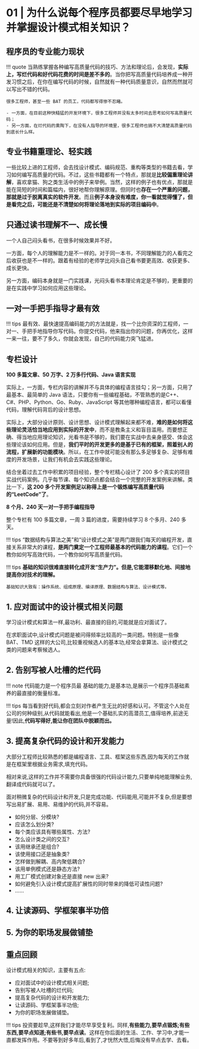 # 01 | 为什么说每个程序员都要尽早地学习并掌握设计模式相关知识？

## 程序员的专业能力现状

!!! quote
    当熟练掌握各种编写高质量代码的技巧、方法和理论后，会发现，**实际上，写烂代码和好代码花费的时间是差不多的**。当你把写高质量代码培养成一种开发习惯之后，在你在编写代码的时候，自然就有一种代码质量意识，自然而然就可以写出不错的代码。

    很多工程师，甚至一些 BAT 的员工，代码都写得惨不忍睹。
    
    - 一方面，在目前这种快糙猛的开发环境下，很多工程师并没有太多时间去思考如何写高质量代码；
    - 另一方面，在烂代码的熏陶下，在没有人指导的环境里，很多工程师也搞不大清楚高质量代码到底长什么样。

## 专业书籍重理论、轻实践
一些比较上进的工程师，会去找设计模式、编码规范、重构等类型的书籍去看，学习如何编写高质量的代码。不过，这些书籍都有一个特点，那就是**比较偏重理论讲解**，喜欢拿猫、狗之类生活中的例子来举例。当然，这样的例子也有优点，那就是能在简短的时间和篇幅内，很好地帮你理解原理。但同时也**存在一个严重的问题，那就是过于脱离真实的软件开发**。而且**例子本身没有难度，你一看就觉得懂了，但是看完之后，可能还是不清楚如何将理论落地到实际的项目编码中**。

## 只通过读书理解不一、成长慢
一个人自己闷头看书，在很多时候效果并不好。

一方面，每个人的理解能力是不一样的。对于同一本书，不同理解能力的人看完之后收获也是不一样的。跟着有经验的老师学比闷头自己看书要更高效、收获更多、成长更快。

另一方面，编码本身就是一门实践课，光闷头看书本理论肯定是不够的，更重要的是在实践中学习如何应用这些理论。

## 一对一手把手指导才最有效

!!! tips
    最有效、最快速提高编码能力的方法就是，找一个比你资深的工程师，一对一、手把手地指导你写代码。你提交代码，他来指出你的问题，你再优化，这样一来一往，要不了多久，你就会发现，自己的代码能力突飞猛进。


## 专栏设计

**100 多篇文章、50 万字、2 万多行代码、Java 语言实现**

实际上，一方面，专栏内容的讲解并不与具体的编程语言挂勾；另一方面，只用了最基本、最简单的 Java 语法，只要你有一些编程基础，不管熟悉的是C++、C#、PHP、Python、Go、Ruby、JavaScript 等其他哪种编程语言，都可以看懂代码，理解代码背后的设计思想。

实际上，大部分设计原则、设计思想、设计模式理解起来都不难，**难的是如何将这些理论灵活恰当地应用到实际的开发中**，而不是教条主义和盲目滥用。而要想正确、得当地应用理论知识，光看书是不够的，我们要在实战中去亲身感受、体会这些理论该如何应用。但是，**我们平时的开发更多的是基于已有的框架，照着别人的流程，扩展新的功能模块**。所以，在工作中就可能没有那么多足够复杂、足够有难度的开发场景，让我们有机会去实践这些理论。

结合坐着过去工作中积累的项目经验，整个专栏精心设计了 200 多个真实的项目实战代码案例。几乎每节课、每个知识点都会结合一个完整的开发案例来讲解。类比一下，**这 200 多个开发案例足以称得上是一个锻炼编写高质量代码的“LeetCode”了**。

**8 个月、240 天一对一手把手编程指导**

整个专栏有 100 多篇文章，一周 3 篇的进度，需要持续学习 8 个多月、240 多天。

!!! tips
    “数据结构与算法之美”和“设计模式之美”是两门跟我们每天的编程开发，直接关系非常大的课程，**是两门奠定一个工程师最基本的代码能力的课程**。它们一个教你如何写高效代码，一个教你如何写高质量代码。


!!! tips
    **基础的知识很难直接转化成开发“生产力”。但是,它能潜移默化地、间接地提高你对技术的理解。**

    基础知识大致有：操作系统、组成原理、编译原理、数据结构与算法、设计模式等。

## 1. 应对面试中的设计模式相关问题

学习设计模式和算法一样,最功利、最直接的目的,可能就是应对面试了。

在求职面试中,设计模式问题是被问得频率比较高的一类问题。特别是一些像 BAT、TMD 这样的大公司,比较重视候选人的基本功,经常会拿算法、设计模式之类的问题来考察候选人。

## 2. 告别写被人吐槽的烂代码

!!! note
    代码能力是一个程序员最 基础的能力,是基本功,是展示一个程序员基础素养的最直接的衡量标准。

!!! tips
    每当看到好代码,都会立刻对作者产生无比的好感和认可。不管这个人处在公司的何种级别,从代码就能看出,他是一个基础扎实的高潜员工,值得培养,前途无量!因此,**代码写得好,能让你在团队中脱颖而出。**

## 3. 提高复杂代码的设计和开发能力

大部分工程师比较熟悉的都是编程语言、工具、框架这些东西,因为每天的工作就是在框架里根据业务需求,填充代码。

相对来说,这样的工作并不需要你具备很强的代码设计能力,只要单纯地能理解业务,翻译成代码就可以了。

面对稍微复杂的代码设计和开发,只是完成功能、代码能用,可能并不复杂,但是要想写出易扩展、易用、易维护的代码,并不容易。

- 如何分层、分模块?
- 应该怎么划分类?
- 每个类应该具有哪些属性、方法?
- 怎么设计类之间的交互?
- 该用继承还是组合?
- 该使用接口还是抽象类?
- 怎样做到解耦、高内聚低耦合?
- 该用单例模式还是静态方法?
- 用工厂模式创建对象还是直接 new 出来?
- 如何避免引入设计模式提高扩展性的同时带来的降低可读性问题?
- ......

## 4. 让读源码、学框架事半功倍


## 5. 为你的职场发展做铺垫


## 重点回顾

设计模式相关的知识，主要有五点:

- 应对面试中的设计模式相关问题;
- 告别写被人吐槽的烂代码;
- 提高复杂代码的设计和开发能力;
- 让读源码、学框架事半功倍;
- 为你的职场发展做铺垫。

!!! tips
    投资要趁早,这样我们才能尽早享受复利。同样,**有些能力,要早点锻炼;有些东西,要早点知道;有些书,要早点读**。这样在你后面的生活、工作、学习中,才能一直都发挥作用。不要等到好多年后,看到了,才恍然大悟,后悔没有早点去学、去看。